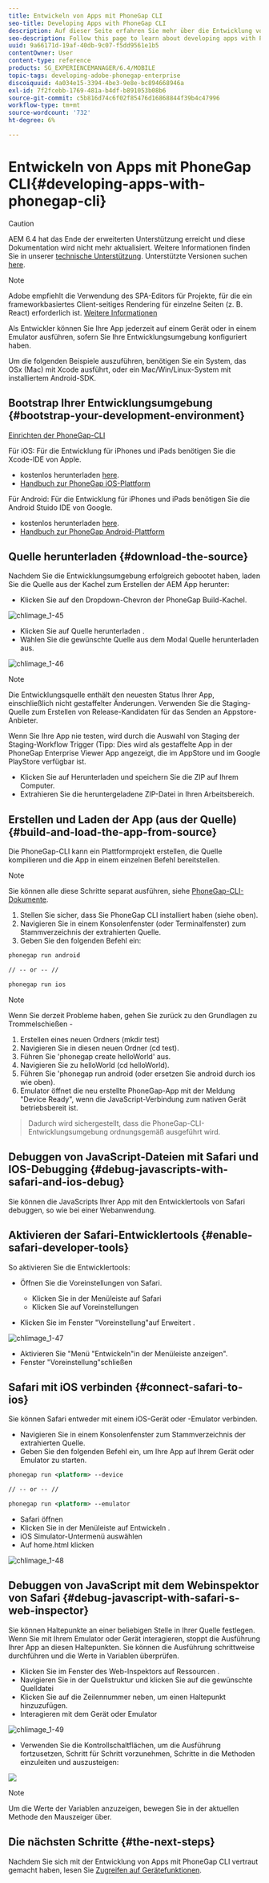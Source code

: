```yaml
---
title: Entwickeln von Apps mit PhoneGap CLI
seo-title: Developing Apps with PhoneGap CLI
description: Auf dieser Seite erfahren Sie mehr über die Entwicklung von Apps mit PhoneGap CLI.
seo-description: Follow this page to learn about developing apps with PhoneGap CLI.
uuid: 9a66171d-19af-40db-9c07-f5dd9561e1b5
contentOwner: User
content-type: reference
products: SG_EXPERIENCEMANAGER/6.4/MOBILE
topic-tags: developing-adobe-phonegap-enterprise
discoiquuid: 4a034e15-3394-4be3-9e8e-bc894668946a
exl-id: 7f2fcebb-1769-481a-b4df-b891053b08b6
source-git-commit: c5b816d74c6f02f85476d16868844f39b4c47996
workflow-type: tm+mt
source-wordcount: '732'
ht-degree: 6%

---
```


# Entwickeln von Apps mit PhoneGap CLI{#developing-apps-with-phonegap-cli}

>[!CAUTION]
>
>AEM 6.4 hat das Ende der erweiterten Unterstützung erreicht und diese Dokumentation wird nicht mehr aktualisiert. Weitere Informationen finden Sie in unserer [technische Unterstützung](https://helpx.adobe.com/de/support/programs/eol-matrix.html). Unterstützte Versionen suchen [here](https://experienceleague.adobe.com/docs/?lang=de).

>[!NOTE]
>
>Adobe empfiehlt die Verwendung des SPA-Editors für Projekte, für die ein frameworkbasiertes Client-seitiges Rendering für einzelne Seiten (z. B. React) erforderlich ist. [Weitere Informationen](/help/sites-developing/spa-overview.md)

Als Entwickler können Sie Ihre App jederzeit auf einem Gerät oder in einem Emulator ausführen, sofern Sie Ihre Entwicklungsumgebung konfiguriert haben.

Um die folgenden Beispiele auszuführen, benötigen Sie ein System, das OSx (Mac) mit Xcode ausführt, oder ein Mac/Win/Linux-System mit installiertem Android-SDK.

## Bootstrap Ihrer Entwicklungsumgebung {#bootstrap-your-development-environment}

[Einrichten der PhoneGap-CLI](https://docs.phonegap.com/en/4.0.0/guide_cli_index.md.html#The%20Command-Line%20Interface)

Für iOS: Für die Entwicklung für iPhones und iPads benötigen Sie die Xcode-IDE von Apple.

* kostenlos herunterladen [here](https://developer.apple.com/xcode/downloads/).
* [Handbuch zur PhoneGap iOS-Plattform](https://docs.phonegap.com/en/4.0.0/guide_platforms_ios_index.md.html#iOS%20Platform%20Guide)

Für Android: Für die Entwicklung für iPhones und iPads benötigen Sie die Android Stuido IDE von Google.

* kostenlos herunterladen [here](https://developer.android.com/sdk/index.html).
* [Handbuch zur PhoneGap Android-Plattform](https://docs.phonegap.com/en/4.0.0/guide_platforms_android_index.md.html#Android%20Platform%20Guide)

## Quelle herunterladen {#download-the-source}

Nachdem Sie die Entwicklungsumgebung erfolgreich gebootet haben, laden Sie die Quelle aus der Kachel zum Erstellen der AEM App herunter:

* Klicken Sie auf den Dropdown-Chevron der PhoneGap Build-Kachel.

![chlimage_1-45](assets/chlimage_1-45.png)

* Klicken Sie auf Quelle herunterladen .
* Wählen Sie die gewünschte Quelle aus dem Modal Quelle herunterladen aus.

![chlimage_1-46](assets/chlimage_1-46.png)

>[!NOTE]
>
>Die Entwicklungsquelle enthält den neuesten Status Ihrer App, einschließlich nicht gestaffelter Änderungen. Verwenden Sie die Staging-Quelle zum Erstellen von Release-Kandidaten für das Senden an Appstore-Anbieter.
>
>Wenn Sie Ihre App nie testen, wird durch die Auswahl von Staging der Staging-Workflow Trigger (Tipp: Dies wird als gestaffelte App in der PhoneGap Enterprise Viewer App angezeigt, die im AppStore und im Google PlayStore verfügbar ist.

* Klicken Sie auf Herunterladen und speichern Sie die ZIP auf Ihrem Computer.
* Extrahieren Sie die heruntergeladene ZIP-Datei in Ihren Arbeitsbereich.

## Erstellen und Laden der App (aus der Quelle) {#build-and-load-the-app-from-source}

Die PhoneGap-CLI kann ein Plattformprojekt erstellen, die Quelle kompilieren und die App in einem einzelnen Befehl bereitstellen.

>[!NOTE]
>
>Sie können alle diese Schritte separat ausführen, siehe [PhoneGap-CLI-Dokumente](https://phonegap.com/blog/2014/11/13/phonegap-cli-3-6-3/).

1. Stellen Sie sicher, dass Sie PhoneGap CLI installiert haben (siehe oben).
1. Navigieren Sie in einem Konsolenfenster (oder Terminalfenster) zum Stammverzeichnis der extrahierten Quelle.
1. Geben Sie den folgenden Befehl ein:

```xml
phonegap run android

// -- or -- //

phonegap run ios
```

>[!NOTE]
>
>Wenn Sie derzeit Probleme haben, gehen Sie zurück zu den Grundlagen zu Trommelschießen -
>
>1. Erstellen eines neuen Ordners (mkdir test)
>1. Navigieren Sie in diesen neuen Ordner (cd test).
>1. Führen Sie &#39;phonegap create helloWorld&#39; aus.
>1. Navigieren Sie zu helloWorld (cd helloWorld).
>1. Führen Sie &#39;phonegap run android (oder ersetzen Sie android durch ios wie oben).
>1. Emulator öffnet die neu erstellte PhoneGap-App mit der Meldung &quot;Device Ready&quot;, wenn die JavaScript-Verbindung zum nativen Gerät betriebsbereit ist.

>
>Dadurch wird sichergestellt, dass die PhoneGap-CLI-Entwicklungsumgebung ordnungsgemäß ausgeführt wird.

## Debuggen von JavaScript-Dateien mit Safari und IOS-Debugging {#debug-javascripts-with-safari-and-ios-debug}

Sie können die JavaScripts Ihrer App mit den Entwicklertools von Safari debuggen, so wie bei einer Webanwendung.

## Aktivieren der Safari-Entwicklertools {#enable-safari-developer-tools}

So aktivieren Sie die Entwicklertools:

* Öffnen Sie die Voreinstellungen von Safari.

   * Klicken Sie in der Menüleiste auf Safari
   * Klicken Sie auf Voreinstellungen

* Klicken Sie im Fenster &quot;Voreinstellung&quot;auf Erweitert .

![chlimage_1-47](assets/chlimage_1-47.png)

* Aktivieren Sie &quot;Menü &quot;Entwickeln&quot;in der Menüleiste anzeigen&quot;.
* Fenster &quot;Voreinstellung&quot;schließen

## Safari mit iOS verbinden {#connect-safari-to-ios}

Sie können Safari entweder mit einem iOS-Gerät oder -Emulator verbinden.

* Navigieren Sie in einem Konsolenfenster zum Stammverzeichnis der extrahierten Quelle.
* Geben Sie den folgenden Befehl ein, um Ihre App auf Ihrem Gerät oder Emulator zu starten.

```xml
phonegap run <platform> --device

// -- or -- //

phonegap run <platform> --emulator
```

* Safari öffnen
* Klicken Sie in der Menüleiste auf Entwickeln .
* iOS Simulator-Untermenü auswählen
* Auf home.html klicken

![chlimage_1-48](assets/chlimage_1-48.png)

## Debuggen von JavaScript mit dem Webinspektor von Safari {#debug-javascript-with-safari-s-web-inspector}

Sie können Haltepunkte an einer beliebigen Stelle in Ihrer Quelle festlegen. Wenn Sie mit Ihrem Emulator oder Gerät interagieren, stoppt die Ausführung Ihrer App an diesen Haltepunkten. Sie können die Ausführung schrittweise durchführen und die Werte in Variablen überprüfen.

* Klicken Sie im Fenster des Web-Inspektors auf Ressourcen .
* Navigieren Sie in der Quellstruktur und klicken Sie auf die gewünschte Quelldatei
* Klicken Sie auf die Zeilennummer neben, um einen Haltepunkt hinzuzufügen.
* Interagieren mit dem Gerät oder Emulator

![chlimage_1-49](assets/chlimage_1-49.png)

* Verwenden Sie die Kontrollschaltflächen, um die Ausführung fortzusetzen, Schritt für Schritt vorzunehmen, Schritte in die Methoden einzuleiten und auszusteigen:

![](do-not-localize/chlimage_1-4.png)

>[!NOTE]
>
>Um die Werte der Variablen anzuzeigen, bewegen Sie in der aktuellen Methode den Mauszeiger über.

## Die nächsten Schritte {#the-next-steps}

Nachdem Sie sich mit der Entwicklung von Apps mit PhoneGap CLI vertraut gemacht haben, lesen Sie [Zugreifen auf Gerätefunktionen](/help/mobile/phonegap-access-device-features.md).
